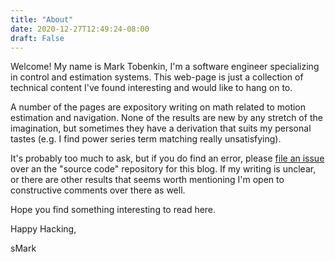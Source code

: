 ```yaml
---
title: "About"
date: 2020-12-27T12:49:24-08:00
draft: False
---
```

Welcome!  My name is Mark Tobenkin, I'm a software engineer specializing
in control and estimation systems.  This web-page is just a collection
of technical content I've found interesting and would like to hang on to.

A number of the pages are expository writing on math related to motion
estimation and navigation.  None of the results are new by any stretch
of the imagination, but sometimes they have a derivation that suits
my personal tastes (e.g. I find power series term matching really unsatisfying).

It's probably too much to ask, but if you do find an error, please [file an issue](https://github.com/mmt/smark-notes-src/issues)
over an the "source code" repository for this blog.  If my writing is unclear, or there are other results that seems worth mentioning I'm open to constructive comments over there as well.

Hope you find something interesting to read here.

Happy Hacking,

sMark




